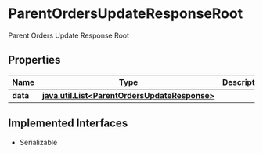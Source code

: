 

# ParentOrdersUpdateResponseRoot

Parent Orders Update Response Root

## Properties

Name | Type | Description | Notes
------------ | ------------- | ------------- | -------------
**data** | [**java.util.List&lt;ParentOrdersUpdateResponse&gt;**](ParentOrdersUpdateResponse.md) |  | 


## Implemented Interfaces

* Serializable


